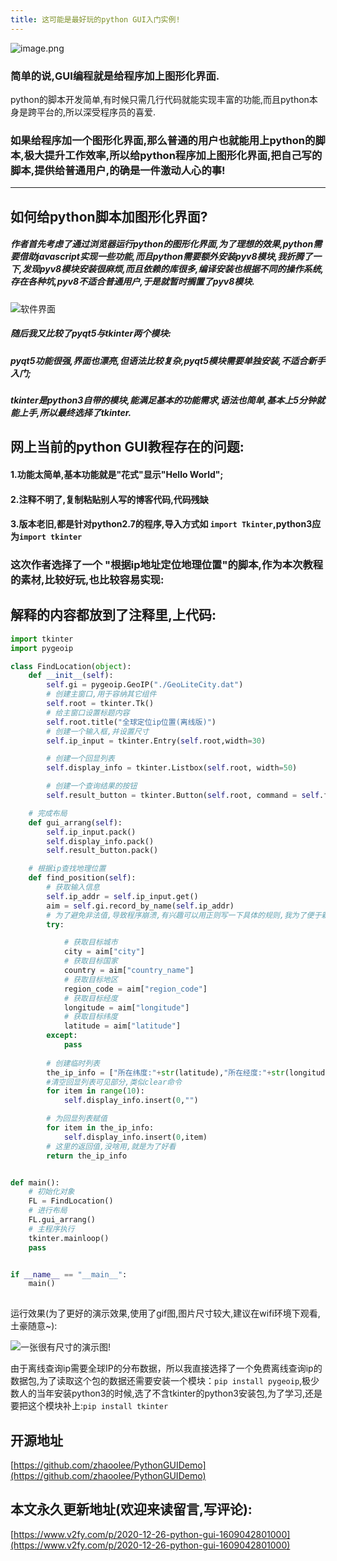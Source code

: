 ```yaml
---
title: 这可能是最好玩的python GUI入门实例!
---
```






![image.png](https://www.v2fy.com/asset/0i/jikemiji/jikemiji-md/2020-12-26-python-gui-1609042801000.assets/3203841-d2c41b0319a26c49.png)

### 简单的说,GUI编程就是给程序加上图形化界面.

python的脚本开发简单,有时候只需几行代码就能实现丰富的功能,而且python本身是跨平台的,所以深受程序员的喜爱.

### 如果给程序加一个图形化界面,那么普通的用户也就能用上python的脚本,极大提升工作效率,所以给python程序加上图形化界面,把自己写的脚本,提供给普通用户,的确是一件激动人心的事!

---

## 如何给python脚本加图形化界面?
##### 作者首先考虑了通过浏览器运行python的图形化界面,为了理想的效果,python需要借助javascript实现一些功能,而且python需要额外安装pyv8模块,我折腾了一下,发现pyv8模块安装很麻烦,而且依赖的库很多,编译安装也根据不同的操作系统,存在各种坑,pyv8不适合普通用户,于是就暂时搁置了pyv8模块.

![软件界面](https://www.v2fy.com/asset/0i/jikemiji/jikemiji-md/2020-12-26-python-gui-1609042801000.assets/3203841-4d125e0b232d8421.png)

##### 随后我又比较了pyqt5与tkinter两个模块:

##### pyqt5功能很强,界面也漂亮,但语法比较复杂,pyqt5模块需要单独安装,不适合新手入门;

##### tkinter是python3自带的模块,能满足基本的功能需求,语法也简单,基本上5分钟就能上手,所以最终选择了tkinter.

## 网上当前的python GUI教程存在的问题:
#### 1.功能太简单,基本功能就是"花式"显示"Hello World";

#### 2.注释不明了,复制粘贴别人写的博客代码,代码残缺

#### 3.版本老旧,都是针对python2.7的程序,导入方式如 `import Tkinter`,python3应为`import tkinter`

### 这次作者选择了一个 "根据ip地址定位地理位置"的脚本,作为本次教程的素材,比较好玩,也比较容易实现:





## 解释的内容都放到了注释里,上代码:



```python
import tkinter
import pygeoip

class FindLocation(object):
    def __init__(self):
        self.gi = pygeoip.GeoIP("./GeoLiteCity.dat")
        # 创建主窗口,用于容纳其它组件
        self.root = tkinter.Tk()
        # 给主窗口设置标题内容
        self.root.title("全球定位ip位置(离线版)")
        # 创建一个输入框,并设置尺寸
        self.ip_input = tkinter.Entry(self.root,width=30)

        # 创建一个回显列表
        self.display_info = tkinter.Listbox(self.root, width=50)

        # 创建一个查询结果的按钮
        self.result_button = tkinter.Button(self.root, command = self.find_position, text = "查询")

    # 完成布局
    def gui_arrang(self):
        self.ip_input.pack()
        self.display_info.pack()
        self.result_button.pack()

    # 根据ip查找地理位置
    def find_position(self):
        # 获取输入信息
        self.ip_addr = self.ip_input.get()
        aim = self.gi.record_by_name(self.ip_addr)
        # 为了避免非法值,导致程序崩溃,有兴趣可以用正则写一下具体的规则,我为了便于新手理解,减少代码量,就直接粗放的过滤了
        try:

            # 获取目标城市
            city = aim["city"]
            # 获取目标国家
            country = aim["country_name"]
            # 获取目标地区
            region_code = aim["region_code"]
            # 获取目标经度
            longitude = aim["longitude"]
            # 获取目标纬度
            latitude = aim["latitude"]
        except:
            pass
        
        # 创建临时列表
        the_ip_info = ["所在纬度:"+str(latitude),"所在经度:"+str(longitude),"地域代号:"+str(region_code),"所在城市:"+str(city), "所在国家或地区:"+str(country), "需要查询的ip:"+str(self.ip_addr)]
        #清空回显列表可见部分,类似clear命令
        for item in range(10):
            self.display_info.insert(0,"")

        # 为回显列表赋值
        for item in the_ip_info:
            self.display_info.insert(0,item)
        # 这里的返回值,没啥用,就是为了好看
        return the_ip_info


def main():
    # 初始化对象
    FL = FindLocation()
    # 进行布局
    FL.gui_arrang()
    # 主程序执行
    tkinter.mainloop()
    pass


if __name__ == "__main__":
    main()
    

```
运行效果(为了更好的演示效果,使用了gif图,图片尺寸较大,建议在wifi环境下观看,土豪随意~):




![一张很有尺寸的演示图!](https://www.v2fy.com/asset/0i/jikemiji/jikemiji-md/2020-12-26-python-gui-1609042801000.assets/3203841-53e9b6e7b63c6de0.gif)



由于离线查询ip需要全球IP的分布数据，所以我直接选择了一个免费离线查询ip的数据包,为了读取这个包的数据还需要安装一个模块：`pip install pygeoip`,极少数人的当年安装python3的时候,选了不含tkinter的python3安装包,为了学习,还是要把这个模块补上:`pip install tkinter`



## 开源地址



[https://github.com/zhaoolee/PythonGUIDemo](https://github.com/zhaoolee/PythonGUIDemo)





## 本文永久更新地址(欢迎来读留言,写评论):

[https://www.v2fy.com/p/2020-12-26-python-gui-1609042801000](https://www.v2fy.com/p/2020-12-26-python-gui-1609042801000)


